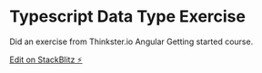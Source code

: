 # Typescript Data Type Exercise

Did an exercise from Thinkster.io Angular Getting started course.

[Edit on StackBlitz ⚡️](https://stackblitz.com/edit/typescript-rxigxt)